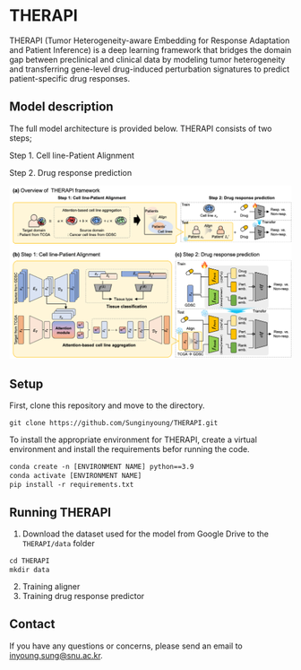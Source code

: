 # THERAPI

THERAPI (Tumor Heterogeneity-aware Embedding for Response Adaptation and Patient Inference) is a deep learning framework that bridges the domain gap between preclinical and clinical data by modeling tumor heterogeneity and transferring gene-level drug-induced perturbation signatures to predict patient-specific drug responses.

## Model description

The full model architecture is provided below. THERAPI consists of two steps;

Step 1. Cell line-Patient Alignment

Step 2. Drug response prediction

![model1](img/Overview.png)

## Setup
First, clone this repository and move to the directory.
```
git clone https://github.com/Sunginyoung/THERAPI.git
```

To install the appropriate environment for THERAPI, create a virtual environment and install the requirements befor running the code.
```
conda create -n [ENVIRONMENT NAME] python==3.9
conda activate [ENVIRONMENT NAME]
pip install -r requirements.txt
```

## Running THERAPI
1. Download the dataset used for the model from Google Drive to the `THERAPI/data` folder
```
cd THERAPI
mkdir data
```
2. Training aligner
3. Training drug response predictor



## Contact
If you have any questions or concerns, please send an email to [inyoung.sung@snu.ac.kr](inyoung.sung@snu.ac.kr).
